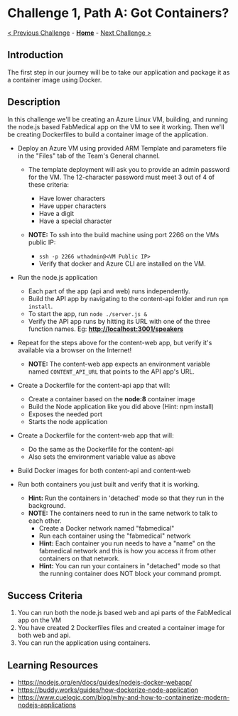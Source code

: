 # Challenge 1, Path A: Got Containers?

[< Previous Challenge](./00-prereqs.md) - **[Home](../README.md)** - [Next Challenge >](./02a-acr.md)

## Introduction

The first step in our journey will be to take our application and package it as a container image using Docker.

## Description

In this challenge we'll be creating an Azure Linux VM, building, and running the node.js based FabMedical app on the VM to see it working. Then we'll be creating Dockerfiles to build a container image of the application.

- Deploy an Azure VM using provided ARM Template and parameters file in the "Files" tab of the Team's General channel.
	- The template deployment will ask you to provide an admin password for the VM. The 12-character password must meet 3 out of 4 of these criteria:
	 	- Have lower characters
		- Have upper characters
		- Have a digit
		- Have a special character 

	- **NOTE:** To ssh into the build machine using port 2266 on the VMs public IP:
    	- `ssh -p 2266 wthadmin@<VM Public IP>` 
    	- Verify that docker and Azure CLI are installed on the VM.
- Run the node.js application
	- Each part of the app (api and web) runs independently.
	- Build the API app by navigating to the content-api folder and run `npm install`.
	- To start the app, run `node ./server.js &`
	- Verify the API app runs by hitting its URL with one of the three function names. Eg: **<http://localhost:3001/speakers>**
- Repeat for the steps above for the content-web app, but verify it's available via a browser on the Internet!
	- **NOTE:** The content-web app expects an environment variable named `CONTENT_API_URL` that points to the API app's URL. 
- Create a Dockerfile for the content-api app that will:
	- Create a container based on the **node:8** container image
	- Build the Node application like you did above (Hint: npm install)
	- Exposes the needed port
	- Starts the node application

- Create a Dockerfile for the content-web app that will:
	- Do the same as the Dockerfile for the content-api
	- Also sets the environment variable value as above

- Build Docker images for both content-api and content-web

- Run both containers you just built and verify that it is working. 
	- **Hint:** Run the containers in 'detached' mode so that they run in the background.
	- **NOTE:** The containers need to run in the same network to talk to each other. 
		- Create a Docker network named "fabmedical"
		- Run each container using the "fabmedical" network
		- **Hint:** Each container you run needs to have a "name" on the fabmedical network and this is how you access it from other containers on that network.
		- **Hint:** You can run your containers in "detached" mode so that the running container does NOT block your command prompt.

## Success Criteria

1. You can run both the node.js based web and api parts of the FabMedical app on the VM
2. You have created 2 Dockerfiles files and created a container image for both web and api.
3. You can run the application using containers.

## Learning Resources

- <https://nodejs.org/en/docs/guides/nodejs-docker-webapp/>
- <https://buddy.works/guides/how-dockerize-node-application>
- <https://www.cuelogic.com/blog/why-and-how-to-containerize-modern-nodejs-applications>
